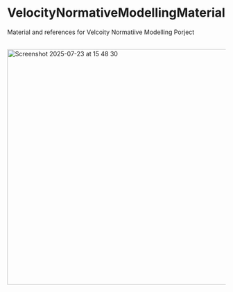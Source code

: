 # VelocityNormativeModellingMaterial

Material and references for Velcoity Normatiive Modelling Porject

<br> 
<img width="817" height="542" alt="Screenshot 2025-07-23 at 15 48 30" src="https://github.com/user-attachments/assets/53b487c0-3add-44cb-9775-229f45065426" />
